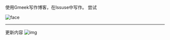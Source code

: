 使用Gmeek写作博客，在Issuse中写作。
尝试

![face](https://github.com/FFute/ffute.github.io/assets/8198810/edf25dfa-ae47-4039-abda-1a41b7c5128b)

---
更新内容
![img](https://github.com/FFute/ffute.github.io/assets/8198810/56967a9a-8a30-4131-b8bd-0b4c9e1c106e)

